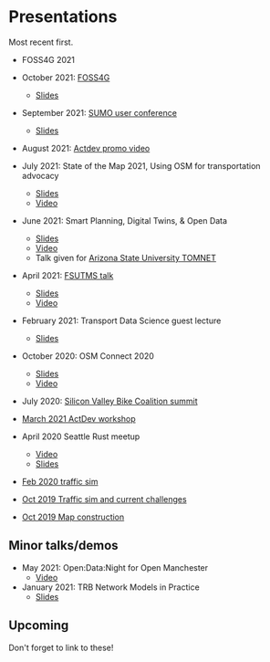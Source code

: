 # Presentations

Most recent first.

- FOSS4G 2021

- October 2021: [FOSS4G](https://callforpapers.2021.foss4g.org/foss4g2021/talk/CA8M8U/)
  - [Slides](https://docs.google.com/presentation/d/1EkQNWc0c-UKoz1hbefMoz4KIxgsIE5YJ_B-KnLQFglQ/edit?usp=sharing)
- September 2021:
  [SUMO user conference](https://www.eclipse.org/sumo/conference/)
  - [Slides](https://docs.google.com/presentation/d/1_xaR0LQCkZVhcxIep1YgzWm18NVxhGwZVHh-tNfDpjY/edit?usp=sharing)
- August 2021: [Actdev promo video](https://www.youtube.com/watch?v=nNYroA16JEQ)
- July 2021: State of the Map 2021, Using OSM for transportation advocacy
  - [Slides](https://docs.google.com/presentation/d/1glV5DTq2M-XMHOwiNyAmQ6LeeyaKynOHRA-XoU02qYk/edit?usp=sharing)
  - [Video](https://www.youtube.com/watch?v=27uxMlF8th8)
- June 2021: Smart Planning, Digital Twins, & Open Data
  - [Slides](https://docs.google.com/presentation/d/1Tt6oentuh_q-WpIC8auX67HBocpTj7ywnKZN-x6Ny8w/edit?usp=sharing)
  - [Video](https://www.dropbox.com/s/ywsshog7vbdkf9x/TOMNETWebinar_060721.mp4?dl=0)
  - Talk given for
    [Arizona State University TOMNET](https://tomnet-utc.engineering.asu.edu/seminars/spring-2021-seminars/)
- April 2021:
  [FSUTMS talk](https://www.fsutmsonline.net/index.php?/user_groups/comments/southeast_florida_fsutms_users_group_meeting_april_16_2021)
  - [Slides](https://docs.google.com/presentation/d/1YpqE3NpQYZmSePbALMK5PWoP7jD3cah_X8Jtcy4gtpo/edit?usp=sharing)
  - [Video](https://www.fsutmsonline.net/images/uploads/southeastfloridafsutms/SEFL_FSUTMS_UG_04_16_2021.mp4)
- February 2021: Transport Data Science guest lecture
  - [Slides](https://docs.google.com/presentation/d/1wFgkbyVhsa93FxmDsWuMQ6nXPJbHiZDllQ59xGXcKyg/edit?usp=sharing)
- October 2020: OSM Connect 2020
  - [Slides](https://docs.google.com/presentation/d/1ZudGSXlbOL6xdVZXhAcKJvFaLEgeRkgFIX4pbVKSvLQ/edit?usp=sharing)
  - [Video](https://www.youtube.com/watch?v=JUN5GWfb4Qo)
- July 2020:
  [Silicon Valley Bike Coalition summit](https://bikesiliconvalley.org/2020/07/poster_dustin-carlino/)
- [March 2021 ActDev workshop](https://youtu.be/P12N51qI5Cs?t=1469)
- April 2020 Seattle Rust meetup
  - [Video](https://www.youtube.com/watch?v=chYd5I-5oyc)
  - [Slides](https://docs.google.com/presentation/d/1nUodhr42eppB2E2eMAnuTkMhIVuHnN7_6i6V6MA028c/edit?usp=sharing)
- [Feb 2020 traffic sim](https://docs.google.com/presentation/d/181so6bWkGsPzpc-mI72CQffthMKMVzFPAkYxIyzgfAs/edit?usp=sharing)
- [Oct 2019 Traffic sim and current challenges](https://docs.google.com/presentation/d/1PJRFoXmJAyenkqHIwo48zxqu1LSH6pc7XKSzhyC1raw/edit?usp=sharing)
- [Oct 2019 Map construction](https://docs.google.com/presentation/d/1cF7qFtjAzkXL_r62CjxBvgQnLvuQ9I2WTE2iX_5tMCY/edit?usp=sharing)

## Minor talks/demos

- May 2021: Open:Data:Night for Open Manchester
  - [Video](https://vimeo.com/557955717)
- January 2021: TRB Network Models in Practice
  - [Slides](https://docs.google.com/presentation/d/1-yC_WsdHN5RjmEvdN1wpa8Pdy-BJIZGhyV_dPYbaxyI/edit?usp=sharing)

## Upcoming

Don't forget to link to these!

